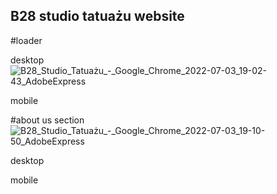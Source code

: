 ## B28 studio tatuażu website

#loader

desktop
![B28_Studio_Tatuażu_-_Google_Chrome_2022-07-03_19-02-43_AdobeExpress](https://user-images.githubusercontent.com/84193424/177049952-1234ebab-5d03-4ed7-9631-93d890bdce13.gif)

mobile


#about us section
![B28_Studio_Tatuażu_-_Google_Chrome_2022-07-03_19-10-50_AdobeExpress](https://user-images.githubusercontent.com/84193424/177050274-8a530cab-01d9-4fb5-b7fa-346b8ceebb82.gif)

desktop

mobile
